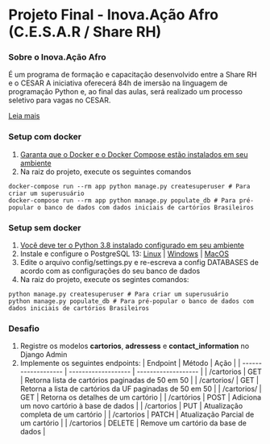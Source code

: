 # Projeto Final - Inova.Ação Afro (C.E.S.A.R / Share RH)

### Sobre o Inova.Ação Afro
É um programa de formação e capacitação desenvolvido entre a Share RH e o CESAR A iniciativa oferecerá 84h de imersão na linguagem de programação Python e, ao final das aulas, será realizado um processo seletivo para vagas no CESAR.

[Leia mais](https://conteudo.sharerh.com/inova-acao-afro-cesar)

### Setup com docker
1. [Garanta que o Docker e o Docker Compose estão instalados em seu ambiente](https://stack.desenvolvedor.expert/appendix/docker/instalacao.html)
2. Na raiz do projeto, execute os seguintes comandos
```shell
docker-compose run --rm app python manage.py createsuperuser # Para criar um superusuário
docker-compose run --rm app python manage.py populate_db # Para pré-popular o banco de dados com dados iniciais de cartórios Brasileiros
```

### Setup sem docker
1. [Você deve ter o Python 3.8 instalado configurado em seu ambiente](https://www.w3computing.com/python/installing-python-windows-macos-linux/)
2. Instale e configure o PostgreSQL 13: [Linux](https://www.devmedia.com.br/instalacao-e-configuracao-do-servidor-postgresql-no-linux/26184) | [Windows](https://fabridata.com/como-instalar-postgresql-13-no-windows/) | [MacOS](https://www.robinwieruch.de/postgres-sql-macos-setup)
3. Edite o arquivo config/settings.py e re-escreva a config DATABASES de acordo com as configurações do seu banco de dados
4. Na raiz do projeto, execute os segintes comandos:
```shell
python manage.py createsuperuser # Para criar um superusuário
python manage.py populate_db # Para pré-popular o banco de dados com dados iniciais de cartórios Brasileiros
```

### Desafio

1. Registre os modelos **cartorios**, **adressess** e **contact_information** no Django Admin
2. Implemente os seguintes endpoints:
| Endpoint  |  Método  |  Ação  |
| ------------------- | ------------------- | ------------------- |
|  /cartorios |  GET |  Retorna lista de cartórios paginadas de 50 em 50 |
|  /cartorios/<uf> |  GET |  Retorna a lista de cartórios da UF paginadas de 50 em 50 |
|  /cartorios/<id> |  GET |  Retorna os detalhes de um cartório |
|  /cartórios |  POST |  Adiciona um novo cartório à base de dados |
|  /cartorios<id> |  PUT |  Atualização completa de um cartório |
|  /cartorios<id> |  PATCH |  Atualização Parcial de um cartório |
|  /cartorios<id> |  DELETE |  Remove um cartório da base de dados |
